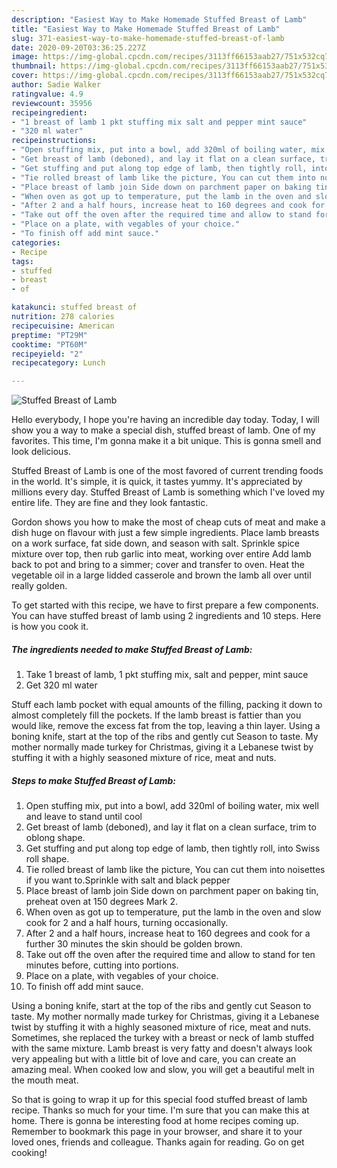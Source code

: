 ```yaml
---
description: "Easiest Way to Make Homemade Stuffed Breast of Lamb"
title: "Easiest Way to Make Homemade Stuffed Breast of Lamb"
slug: 371-easiest-way-to-make-homemade-stuffed-breast-of-lamb
date: 2020-09-20T03:36:25.227Z
image: https://img-global.cpcdn.com/recipes/3113ff66153aab27/751x532cq70/stuffed-breast-of-lamb-recipe-main-photo.jpg
thumbnail: https://img-global.cpcdn.com/recipes/3113ff66153aab27/751x532cq70/stuffed-breast-of-lamb-recipe-main-photo.jpg
cover: https://img-global.cpcdn.com/recipes/3113ff66153aab27/751x532cq70/stuffed-breast-of-lamb-recipe-main-photo.jpg
author: Sadie Walker
ratingvalue: 4.9
reviewcount: 35956
recipeingredient:
- "1 breast of lamb 1 pkt stuffing mix salt and pepper mint sauce"
- "320 ml water"
recipeinstructions:
- "Open stuffing mix, put into a bowl, add 320ml of boiling water, mix well and leave to stand until cool"
- "Get breast of lamb (deboned), and lay it flat on a clean surface, trim to oblong shape."
- "Get stuffing and put along top edge of lamb, then tightly roll, into Swiss roll shape."
- "Tie rolled breast of lamb like the picture, You can cut them into noisettes if you want to.Sprinkle with salt and black pepper"
- "Place breast of lamb join Side down on parchment paper on baking tin, preheat oven at 150 degrees Mark 2."
- "When oven as got up to temperature, put the lamb in the oven and slow cook for 2 and a half hours, turning occasionally."
- "After 2 and a half hours, increase heat to 160 degrees and cook for a further 30 minutes the skin should be golden brown."
- "Take out off the oven after the required time and allow to stand for ten minutes before, cutting into portions."
- "Place on a plate, with vegables of your choice."
- "To finish off add mint sauce."
categories:
- Recipe
tags:
- stuffed
- breast
- of

katakunci: stuffed breast of 
nutrition: 278 calories
recipecuisine: American
preptime: "PT29M"
cooktime: "PT60M"
recipeyield: "2"
recipecategory: Lunch

---
```



![Stuffed Breast of Lamb](https://img-global.cpcdn.com/recipes/3113ff66153aab27/751x532cq70/stuffed-breast-of-lamb-recipe-main-photo.jpg)

Hello everybody, I hope you're having an incredible day today. Today, I will show you a way to make a special dish, stuffed breast of lamb. One of my favorites. This time, I'm gonna make it a bit unique. This is gonna smell and look delicious.

Stuffed Breast of Lamb is one of the most favored of current trending foods in the world. It's simple, it is quick, it tastes yummy. It's appreciated by millions every day. Stuffed Breast of Lamb is something which I've loved my entire life. They are fine and they look fantastic.

Gordon shows you how to make the most of cheap cuts of meat and make a dish huge on flavour with just a few simple ingredients. Place lamb breasts on a work surface, fat side down, and season with salt. Sprinkle spice mixture over top, then rub garlic into meat, working over entire Add lamb back to pot and bring to a simmer; cover and transfer to oven. Heat the vegetable oil in a large lidded casserole and brown the lamb all over until really golden.


To get started with this recipe, we have to first prepare a few components. You can have stuffed breast of lamb using 2 ingredients and 10 steps. Here is how you cook it.

<!--inarticleads1-->

##### The ingredients needed to make Stuffed Breast of Lamb:

1. Take 1 breast of lamb, 1 pkt stuffing mix, salt and pepper, mint sauce
1. Get 320 ml water


Stuff each lamb pocket with equal amounts of the filling, packing it down to almost completely fill the pockets. If the lamb breast is fattier than you would like, remove the excess fat from the top, leaving a thin layer. Using a boning knife, start at the top of the ribs and gently cut Season to taste. My mother normally made turkey for Christmas, giving it a Lebanese twist by stuffing it with a highly seasoned mixture of rice, meat and nuts. 

<!--inarticleads2-->

##### Steps to make Stuffed Breast of Lamb:

1. Open stuffing mix, put into a bowl, add 320ml of boiling water, mix well and leave to stand until cool
1. Get breast of lamb (deboned), and lay it flat on a clean surface, trim to oblong shape.
1. Get stuffing and put along top edge of lamb, then tightly roll, into Swiss roll shape.
1. Tie rolled breast of lamb like the picture, You can cut them into noisettes if you want to.Sprinkle with salt and black pepper
1. Place breast of lamb join Side down on parchment paper on baking tin, preheat oven at 150 degrees Mark 2.
1. When oven as got up to temperature, put the lamb in the oven and slow cook for 2 and a half hours, turning occasionally.
1. After 2 and a half hours, increase heat to 160 degrees and cook for a further 30 minutes the skin should be golden brown.
1. Take out off the oven after the required time and allow to stand for ten minutes before, cutting into portions.
1. Place on a plate, with vegables of your choice.
1. To finish off add mint sauce.


Using a boning knife, start at the top of the ribs and gently cut Season to taste. My mother normally made turkey for Christmas, giving it a Lebanese twist by stuffing it with a highly seasoned mixture of rice, meat and nuts. Sometimes, she replaced the turkey with a breast or neck of lamb stuffed with the same mixture. Lamb breast is very fatty and doesn&#39;t always look very appealing but with a little bit of love and care, you can create an amazing meal. When cooked low and slow, you will get a beautiful melt in the mouth meat. 

So that is going to wrap it up for this special food stuffed breast of lamb recipe. Thanks so much for your time. I'm sure that you can make this at home. There is gonna be interesting food at home recipes coming up. Remember to bookmark this page in your browser, and share it to your loved ones, friends and colleague. Thanks again for reading. Go on get cooking!
